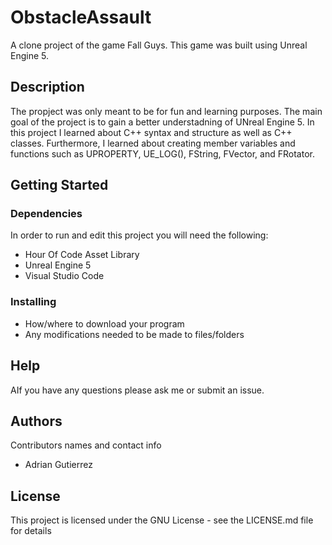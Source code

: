 # ObstacleAssault
 A clone project of the game Fall Guys. This game was built
 using Unreal Engine 5.

## Description

The propject was only meant to be for fun and learning purposes.
The main goal of the project is to gain a better understadning of
UNreal Engine 5. In this project I learned about C++ syntax and
structure as well as C++ classes. Furthermore, I learned about
creating member variables and functions such as UPROPERTY, 
UE_LOG(), FString, FVector, and FRotator.

## Getting Started

### Dependencies
In order to run and edit this project you will need the following:

* Hour Of Code Asset Library
* Unreal Engine 5
* Visual Studio Code

### Installing

* How/where to download your program
* Any modifications needed to be made to files/folders

## Help

AIf you have any questions please ask me or submit an issue.

## Authors

Contributors names and contact info

* Adrian Gutierrez

## License

This project is licensed under the GNU License - see the LICENSE.md file for details
